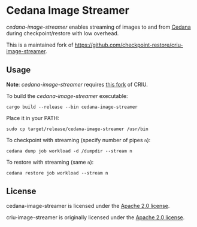 Cedana Image Streamer
====================

_cedana-image-streamer_ enables streaming of images to and from
[Cedana](https://github.com/cedana/cedana) during checkpoint/restore with low overhead.

This is a maintained fork of https://github.com/checkpoint-restore/criu-image-streamer. 

Usage
-----

**Note**: _cedana-image-streamer_ requires [this fork](https://github.com/cedana/criu) of CRIU.

To build the _cedana-image-streamer_ executable:
```
cargo build --release --bin cedana-image-streamer
```
Place it in your PATH:
```
sudo cp target/release/cedana-image-streamer /usr/bin
```
To checkpoint with streaming (specify number of pipes `n`):
```
cedana dump job workload -d /dumpdir --stream n
```
To restore with streaming (same `n`):
```
cedana restore job workload --stream n
```

License
-------
cedana-image-streamer is licensed under the [Apache 2.0 license](https://www.apache.org/licenses/LICENSE-2.0).

criu-image-streamer is originally licensed under the
[Apache 2.0 license](https://www.apache.org/licenses/LICENSE-2.0).

